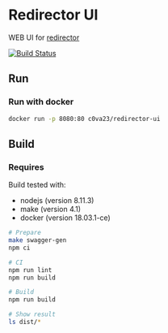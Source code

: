 # Redirector UI

WEB UI for [redirector](https://github.com/c0va23/redirector)

[![Build Status](https://travis-ci.org/c0va23/redirector-ui.svg?branch=master)](https://travis-ci.org/c0va23/redirector-ui)

## Run

### Run with docker

```bash
docker run -p 8080:80 c0va23/redirector-ui
```

## Build

### Requires

Build tested with:

- nodejs (version 8.11.3)
- make (version 4.1)
- docker (version 18.03.1-ce)

```bash
# Prepare
make swagger-gen
npm ci

# CI
npm run lint
npm run build

# Build
npm run build

# Show result
ls dist/*
```
